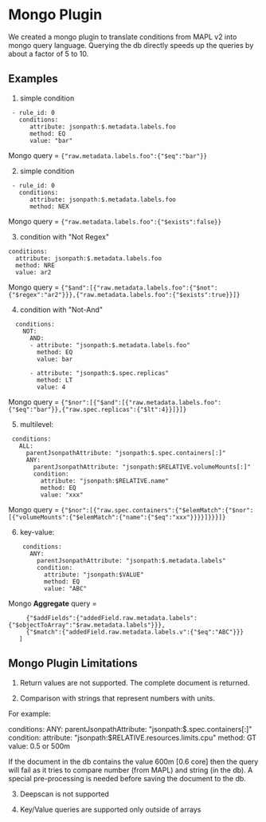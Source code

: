 # Mongo Plugin
We created a mongo plugin to translate conditions from MAPL v2 into mongo query language. Querying the db directly speeds up the queries by about a factor of 5 to 10.

## Examples

1)  simple condition
```
 - rule_id: 0
   conditions:
      attribute: jsonpath:$.metadata.labels.foo
      method: EQ
      value: "bar"
```
Mongo query = ```{"raw.metadata.labels.foo":{"$eq":"bar"}}```

2) simple condition
```
 - rule_id: 0
   conditions:
      attribute: jsonpath:$.metadata.labels.foo
      method: NEX      
```
Mongo query = ```{"raw.metadata.labels.foo":{"$exists":false}}```

3)  condition with "Not Regex"
```
conditions:
  attribute: jsonpath:$.metadata.labels.foo
  method: NRE
  value: ar2
```
Mongo query = ```{"$and":[{"raw.metadata.labels.foo":{"$not":{"$regex":"ar2"}}},{"raw.metadata.labels.foo":{"$exists":true}}]}```

4) condition with "Not-And"
```
  conditions:
    NOT:
      AND:
      - attribute: "jsonpath:$.metadata.labels.foo"
        method: EQ
        value: bar

      - attribute: "jsonpath:$.spec.replicas"
        method: LT
        value: 4
```
Mongo query = ```{"$nor":[{"$and":[{"raw.metadata.labels.foo":{"$eq":"bar"}},{"raw.spec.replicas":{"$lt":4}}]}]}```

5) multilevel:
```
 conditions:
   ALL:
     parentJsonpathAttribute: "jsonpath:$.spec.containers[:]"
     ANY:
       parentJsonpathAttribute: "jsonpath:$RELATIVE.volumeMounts[:]"
       condition:
         attribute: "jsonpath:$RELATIVE.name"
         method: EQ
         value: "xxx"
```

Mongo query = ```{"$nor":[{"raw.spec.containers":{"$elemMatch":{"$nor":[{"volumeMounts":{"$elemMatch":{"name":{"$eq":"xxx"}}}}]}}}]}```


6) key-value:
```
    conditions:
      ANY:
        parentJsonpathAttribute: "jsonpath:$.metadata.labels"
        condition:
          attribute: "jsonpath:$VALUE"
          method: EQ
          value: "ABC"
```

Mongo **Aggregate** query = 
```[ 
     {"$addFields":{"addedField.raw.metadata.labels":{"$objectToArray":"$raw.metadata.labels"}}},
     {"$match":{"addedField.raw.metadata.labels.v":{"$eq":"ABC"}}} 
   ]
```

## Mongo Plugin Limitations

1) Return values are not supported. The complete document is returned.

2) Comparison with strings that represent numbers with units. 

For example:


  conditions:
   ANY:
     parentJsonpathAttribute: "jsonpath:$.spec.containers[:]"
     condition:
       attribute: "jsonpath:$RELATIVE.resources.limits.cpu"
       method: GT
       value: 0.5 or 500m
       
If the document in the db contains the value 600m [0.6 core] then the query will fail as it tries to compare number (from MAPL) and string (in the db). A special pre-processing is needed before saving the document to the db.


3) Deepscan is not supported

4) Key/Value queries are supported only outside of arrays

